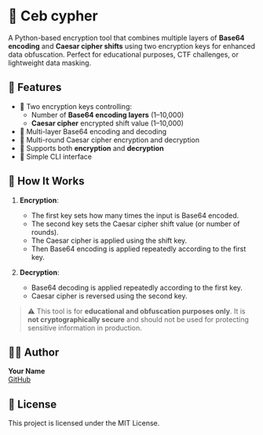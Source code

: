 # 🔐 Ceb cypher

A Python-based encryption tool that combines multiple layers of **Base64 encoding** and **Caesar cipher shifts** using two encryption keys for enhanced data obfuscation. Perfect for educational purposes, CTF challenges, or lightweight data masking.

## 🚀 Features

- 🔐 Two encryption keys controlling:
  - Number of **Base64 encoding layers** (1–10,000)
  - **Caesar cipher** encrypted shift value (1–10,000)
- 🔁 Multi-layer Base64 encoding and decoding
- 🔁 Multi-round Caesar cipher encryption and decryption
- 🔄 Supports both **encryption** and **decryption**
- 🧪 Simple CLI interface

## 🧠 How It Works

1. **Encryption**:
   - The first key sets how many times the input is Base64 encoded.
   - The second key sets the Caesar cipher shift value (or number of rounds).
   - The Caesar cipher is applied using the shift key.
   - Then Base64 encoding is applied repeatedly according to the first key.

2. **Decryption**:
   - Base64 decoding is applied repeatedly according to the first key.
   - Caesar cipher is reversed using the second key.

> ⚠️ This tool is for **educational and obfuscation purposes only**. It is **not cryptographically secure** and should not be used for protecting sensitive information in production.

## 🧑‍💻 Author

**Your Name**  
[GitHub](https://github.com/kingtoad-c)

## 📜 License

This project is licensed under the MIT License.
